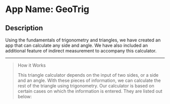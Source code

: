 # App Name: GeoTrig

## Description
Using the fundamentals of trigonometry and triangles, we have created an app that can calculate any side and angle. We have also included an additional feature of indirect measurement to accompany this calculator.

------------------------------------------------------------------------------------

> How it Works
>
> This triangle calculator depends on the input of two sides, or a side and an angle. With these pieces of information, we can calculate the rest of the triangle using trigonometry. Our calculator is based on certain cases on which the information is entered. They are listed out below:


